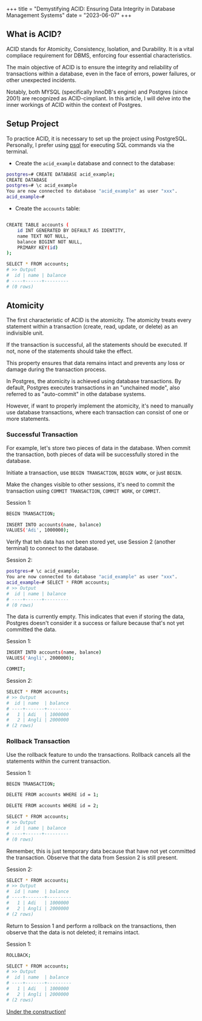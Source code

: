 +++
title = "Demystifying ACID: Ensuring Data Integrity in Database Management Systems"
date = "2023-06-07"
+++




## What is ACID?

ACID stands for Atomicity, Consistency, Isolation, and Durability. It is a vital compliace requirement for DBMS, enforcing four essential characteristics.

<!--more-->

The main objective of ACID is to ensure the integrity and reliability of transactions within a database, even in the face of errors, power failures, or other unexpected incidents.

Notably, both MYSQL (specifically InnoDB's engine) and Postgres (since 2001) are recognized as ACID-cimpliant. In this article, I will delve into the inner workings of ACID within the context of Postgres.

## Setup Project

To practice ACID, it is necessary to set up the project using PostgreSQL. Personally, I prefer using [psql](https://www.postgresql.org/docs/current/app-psql.html#:~:text=psql%20is%20a%20terminal%2Dbased,and%20see%20the%20query%20results.) for executing SQL commands via the terminal.

- Create the `acid_example` database and connect to the database:

```sh
postgres=# CREATE DATABASE acid_example;
CREATE DATABASE
postgres=# \c acid_example
You are now connected to database "acid_example" as user "xxx".
acid_example=#

```

- Create the `accounts` table:

```sh

CREATE TABLE accounts (
    id INT GENERATED BY DEFAULT AS IDENTITY,
    name TEXT NOT NULL,
    balance BIGINT NOT NULL,
    PRIMARY KEY(id)
);

SELECT * FROM accounts;
# >> Output
#  id | name | balance
# ----+------+---------
# (0 rows)
```

## Atomicity

The first characteristic of ACID is the atomicity. The atomicity treats every statement within a transaction (create, read, update, or delete) as an indivisible unit.

If the transaction is successful, all the statements should be executed. If not, none of the statements should take the effect.

This property ensures that data remains intact and prevents any loss or damage during the transaction process.

In Postgres, the atomicity is achieved using database transactions. By default, Postgres executes transactions in an "unchained mode", also referred to as "auto-commit" in othe database systems.

However, if want to properly implement the atomicity, it's need to manually use database transactions, where each transaction can consist of one or more statements.

### Successful Transaction

For example, let's store two pieces of data in the database. When commit the transaction, both pieces of data will be successfully stored in the database.

Initiate a transaction, use `BEGIN TRANSACTION`, `BEGIN WORK`, or just `BEGIN`.

Make the changes visible to other sessions, it's need to commit the transaction using `COMMIT TRANSACTION`, `COMMIT WORK`, or `COMMIT`.

Session 1:


```sh
BEGIN TRANSACTION;

INSERT INTO accounts(name, balance)
VALUES('Adi', 1000000);

```

Verify that teh data has not been stored yet, use Session 2 (another terminal) to connect to the database.


Session 2:

```sh
postgres=# \c acid_example;
You are now connected to database "acid_example" as user "xxx".
acid_example=# SELECT * FROM accounts;
# >> Output
#  id | name | balance
# ----+------+---------
# (0 rows)
```

The data is currently empty. This indicates that even if storing the data, Postgres doesn't consider it a success or failure because that's not yet committed the data.

Session 1:

```sh
INSERT INTO accounts(name, balance)
VALUES('Angli', 2000000);

COMMIT;
```

Session 2:
```sh
SELECT * FROM accounts;
# >> Output
#  id | name  | balance
# ----+-------+---------
#   1 | Adi   | 1000000
#   2 | Angli | 2000000
# (2 rows)
```

### Rollback Transaction

Use the rollback feature to undo the transactions. Rollback cancels all the statements within the current transaction.

Session 1:

```sh
BEGIN TRANSACTION;

DELETE FROM accounts WHERE id = 1;

DELETE FROM accounts WHERE id = 2;

SELECT * FROM accounts;
# >> Output
#  id | name | balance
# ----+------+---------
# (0 rows)
```

Remember, this is just temporary data because that have not yet committed the transaction. Observe that the data from Session 2 is still present.

Session 2:

```sh
SELECT * FROM accounts;
# >> Output
#  id | name  | balance
# ----+-------+---------
#   1 | Adi   | 1000000
#   2 | Angli | 2000000
# (2 rows)
```

Return to Session 1 and perform a rollback on the transactions, then observe that the data is not deleted; it remains intact.

Session 1:

```sh
ROLLBACK;

SELECT * FROM accounts;
# >> Output
#  id | name  | balance
# ----+-------+---------
#   1 | Adi   | 1000000
#   2 | Angli | 2000000
# (2 rows)
```

[Under the construction!](https://myusufadp.hashnode.dev/demystifying-acid-ensuring-data-integrity-in-database-management-systems)
